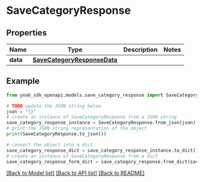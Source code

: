 # SaveCategoryResponse


## Properties

Name | Type | Description | Notes
------------ | ------------- | ------------- | -------------
**data** | [**SaveCategoryResponseData**](SaveCategoryResponseData.md) |  | 

## Example

```python
from ynab_sdk_openapi.models.save_category_response import SaveCategoryResponse

# TODO update the JSON string below
json = "{}"
# create an instance of SaveCategoryResponse from a JSON string
save_category_response_instance = SaveCategoryResponse.from_json(json)
# print the JSON string representation of the object
print(SaveCategoryResponse.to_json())

# convert the object into a dict
save_category_response_dict = save_category_response_instance.to_dict()
# create an instance of SaveCategoryResponse from a dict
save_category_response_form_dict = save_category_response.from_dict(save_category_response_dict)
```
[[Back to Model list]](../README.md#documentation-for-models) [[Back to API list]](../README.md#documentation-for-api-endpoints) [[Back to README]](../README.md)


